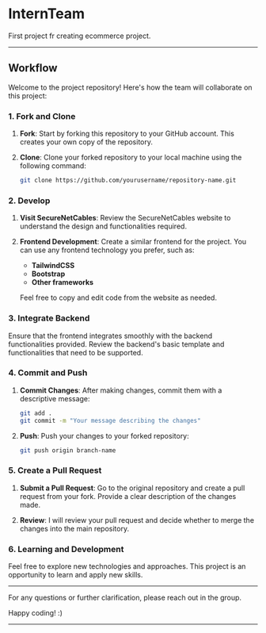 # InternTeam
First project fr creating ecommerce project.

---

## Workflow

Welcome to the project repository! Here's how the team will collaborate on this project:

### 1. **Fork and Clone**

1. **Fork**: Start by forking this repository to your GitHub account. This creates your own copy of the repository.

2. **Clone**: Clone your forked repository to your local machine using the following command:
   ```bash
   git clone https://github.com/yourusername/repository-name.git
   ```

### 2. **Develop**

1. **Visit SecureNetCables**: Review the SecureNetCables website to understand the design and functionalities required.

2. **Frontend Development**: Create a similar frontend for the project. You can use any frontend technology you prefer, such as:
   - **TailwindCSS**
   - **Bootstrap**
   - **Other frameworks**

   Feel free to copy and edit code from the website as needed.

### 3. **Integrate Backend**

Ensure that the frontend integrates smoothly with the backend functionalities provided. Review the backend's basic template and functionalities that need to be supported.

### 4. **Commit and Push**

1. **Commit Changes**: After making changes, commit them with a descriptive message:
   ```bash
   git add .
   git commit -m "Your message describing the changes"
   ```

2. **Push**: Push your changes to your forked repository:
   ```bash
   git push origin branch-name
   ```

### 5. **Create a Pull Request**

1. **Submit a Pull Request**: Go to the original repository and create a pull request from your fork. Provide a clear description of the changes made.

2. **Review**: I will review your pull request and decide whether to merge the changes into the main repository.

### 6. **Learning and Development**

Feel free to explore new technologies and approaches. This project is an opportunity to learn and apply new skills.

---

For any questions or further clarification, please reach out in the group.

Happy coding! :)

---
